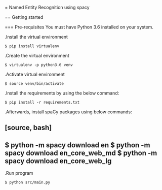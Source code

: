 = Named Entity Recognition using spacy


== Getting started

=== Pre-requisites
You must have Python 3.6 installed on your system.

.Install the virtual environment

    $ pip install virtualenv

.Create the virtual environment

    $ virtualenv -p python3.6 venv

.Activate virtual environment

    $ source venv/bin/activate

.Install the requirements by using the below command:

    $ pip install -r requirements.txt

.Afterwards, install spaCy packages using below commands:

[source, bash]
----
$ python -m spacy download en
$ python -m spacy download en_core_web_md
$ python -m spacy download en_core_web_lg
----


.Run program

    $ python src/main.py
